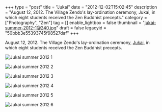 +++
type = "post"
title = "Jukai"
date = "2012-12-02T15:02:45"
description = "August 12, 2012. The Village Zendo's lay-ordination ceremony, Jukai, in which eight students received the Zen Buddhist precepts."
category = ["Photography", "Zen"]
tag = []
enable_lightbox = false
thumbnail = "jukai-summer-2012-1@240.jpg"
draft = false
legacyid = "50bbb3e55393745f98527daf"
+++

<p>August 12, 2012. The Village Zendo's lay-ordination ceremony, <a href="http://en.wikipedia.org/wiki/Jukai">Jukai</a>, in which eight students received the Zen Buddhist precepts.</p>
<p><img style="display:block; margin-left:auto; margin-right:auto;" src="jukai-summer-2012-1.jpg" alt="Jukai summer 2012 1" title="jukai-summer-2012-1.jpg" border="0"   /></p>
<p><img style="display:block; margin-left:auto; margin-right:auto;" src="jukai-summer-2012-2.jpg" alt="Jukai summer 2012 2" title="jukai-summer-2012-2.jpg" border="0"   /></p>
<p><img style="display:block; margin-left:auto; margin-right:auto;" src="jukai-summer-2012-3.jpg" alt="Jukai summer 2012 3" title="jukai-summer-2012-3.jpg" border="0"   /></p>
<p><img style="display:block; margin-left:auto; margin-right:auto;" src="jukai-summer-2012-4.jpg" alt="Jukai summer 2012 4" title="jukai-summer-2012-4.jpg" border="0"   /></p>
<p><img style="display:block; margin-left:auto; margin-right:auto;" src="jukai-summer-2012-5.jpg" alt="Jukai summer 2012 5" title="jukai-summer-2012-5.jpg" border="0"   /></p>
<p><img style="display:block; margin-left:auto; margin-right:auto;" src="jukai-summer-2012-6.jpg" alt="Jukai summer 2012 6" title="jukai-summer-2012-6.jpg" border="0"   /></p>
